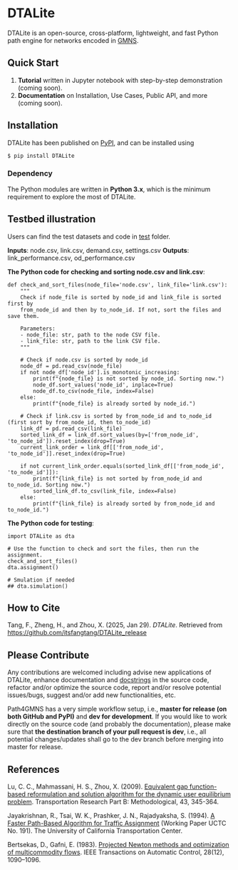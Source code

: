 # DTALite
DTALite is an open-source, cross-platform, lightweight, and fast Python path engine for networks encoded in [GMNS](https://github.com/zephyr-data-specs/GMNS).


## Quick Start

1. **Tutorial** written in Jupyter notebook with step-by-step demonstration (coming soon).
2. **Documentation** on Installation, Use Cases, Public API, and more (coming soon).


## Installation
DTALite has been published on [PyPI](https://pypi.org/project/DTALite/0.0.1.post1/), and can be installed using
```
$ pip install DTALite
```

### Dependency
The Python modules are written in **Python 3.x**, which is the minimum requirement to explore the most of DTALite.


## Testbed illustration
Users can find the test datasets and code in [test](https://github.com/itsfangtang/DTALite_release/tree/main/test) folder.

**Inputs**: node.csv, link.csv, demand.csv, settings.csv
**Outputs**: link_performance.csv,  od_performance.csv

**The Python code for checking and sorting node.csv and link.csv**:
```
def check_and_sort_files(node_file='node.csv', link_file='link.csv'):
    """
    Check if node_file is sorted by node_id and link_file is sorted first by
    from_node_id and then by to_node_id. If not, sort the files and save them.

    Parameters:
    - node_file: str, path to the node CSV file.
    - link_file: str, path to the link CSV file.
    """

    # Check if node.csv is sorted by node_id
    node_df = pd.read_csv(node_file)
    if not node_df['node_id'].is_monotonic_increasing:
        print(f"{node_file} is not sorted by node_id. Sorting now.")
        node_df.sort_values('node_id', inplace=True)
        node_df.to_csv(node_file, index=False)
    else:
        print(f"{node_file} is already sorted by node_id.")

    # Check if link.csv is sorted by from_node_id and to_node_id (first sort by from_node_id, then to_node_id)
    link_df = pd.read_csv(link_file)
    sorted_link_df = link_df.sort_values(by=['from_node_id', 'to_node_id']).reset_index(drop=True)
    current_link_order = link_df[['from_node_id', 'to_node_id']].reset_index(drop=True)

    if not current_link_order.equals(sorted_link_df[['from_node_id', 'to_node_id']]):
        print(f"{link_file} is not sorted by from_node_id and to_node_id. Sorting now.")
        sorted_link_df.to_csv(link_file, index=False)
    else:
        print(f"{link_file} is already sorted by from_node_id and to_node_id.")
```

**The Python code for testing**:
```
import DTALite as dta

# Use the function to check and sort the files, then run the assignment.
check_and_sort_files()
dta.assignment()

# Smulation if needed
## dta.simulation()
```

## How to Cite

Tang, F., Zheng, H., and Zhou, X. (2025, Jan 29). *DTALite*. Retrieved from https://github.com/itsfangtang/DTALite_release


## Please Contribute

Any contributions are welcomed including advise new applications of DTALite, enhance documentation and [docstrings](https://docs.python-guide.org/writing/documentation/#writing-docstrings) in the source code, refactor and/or optimize the source code, report and/or resolve potential issues/bugs, suggest and/or add new functionalities, etc.

Path4GMNS has a very simple workflow setup, i.e., **master for release (on both GitHub and PyPI)** and **dev for development**. If you would like to work directly on the source code (and probably the documentation), please make sure that **the destination branch of your pull request is dev**, i.e., all potential changes/updates shall go to the dev branch before merging into master for release.


## References
Lu, C. C., Mahmassani, H. S., Zhou, X. (2009). [Equivalent gap function-based reformulation and solution algorithm for the dynamic user equilibrium problem](https://www.sciencedirect.com/science/article/abs/pii/S0191261508000829). Transportation Research Part B: Methodological, 43, 345-364.

Jayakrishnan, R., Tsai, W. K., Prashker, J. N., Rajadyaksha, S. (1994). [A Faster Path-Based Algorithm for Traffic Assignment](https://escholarship.org/uc/item/2hf4541x) (Working Paper UCTC No. 191). The University of California Transportation Center.

Bertsekas, D., Gafni, E. (1983). [Projected Newton methods and optimization of multicommodity flows](https://web.mit.edu/dimitrib/www/Gafni_Newton.pdf). IEEE Transactions on Automatic Control, 28(12), 1090–1096.